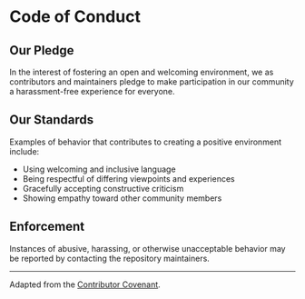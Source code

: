 # Code of Conduct


## Our Pledge

In the interest of fostering an open and welcoming environment, we as contributors and maintainers pledge to make participation in our community a harassment-free experience for everyone.

## Our Standards

Examples of behavior that contributes to creating a positive environment include:

- Using welcoming and inclusive language
- Being respectful of differing viewpoints and experiences
- Gracefully accepting constructive criticism
- Showing empathy toward other community members

## Enforcement

Instances of abusive, harassing, or otherwise unacceptable behavior may be reported by contacting the repository maintainers.

---

Adapted from the [Contributor Covenant](https://www.contributor-covenant.org/).

